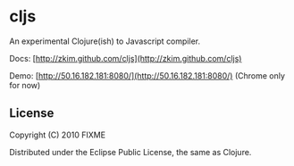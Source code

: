 # cljs

An experimental Clojure(ish) to Javascript compiler.

Docs: [http://zkim.github.com/cljs](http://zkim.github.com/cljs)

Demo: [http://50.16.182.181:8080/](http://50.16.182.181:8080/) (Chrome only for now)


## License

Copyright (C) 2010 FIXME

Distributed under the Eclipse Public License, the same as Clojure.
